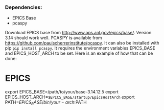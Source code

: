 ### Dependencies:

+ EPICS Base 
+ pcaspy

Download EPICS base from http://www.aps.anl.gov/epics/base/. Version 3.14 should work well.
PCASPY is available from https://github.com/paulscherrerinstitute/pcaspy. It can also be installed with pip `pip install pcaspy`. It requires the environment variables EPICS_BASE and EPICS_HOST_ARCH to be set. Here is an example of how that can be done:

# EPICS
export EPICS_BASE=/path/to/your/base-3.14.12.5
export EPICS_HOST_ARCH=`$EPICS_BASE/startup/EpicsHostArch`
export PATH=$EPICS_BASE/bin/your-arch:$PATH
